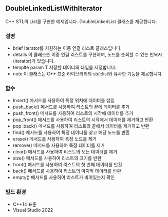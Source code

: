 ## DoubleLinkedListWithIterator

C++ STL의 List를 구현한 예제입니다.
DoubleLinkedList 클래스를 제공합니다.

### 설명
* 	brief Iterator를 지원하는 이중 연결 리스트 클래스입니다.
*   details 이 클래스는 이중 연결 리스트를 구현하며, 노드를 순회할 수 있는 반복자(iterator)가 있습니다.
*   templte param T 저장할 데이터의 타입을 지정합니다.
* 	note 이 클래스는 C++ 표준 라이브러리의 std::list와 유사한 기능을 제공합니다.

### 함수
* Insert() 메서드를 사용하여 특정 위치에 데이터를 삽입
* push_back() 메서드를 사용하여 리스트의 끝에 데이터를 추가
* push_front() 메서드를 사용하여 리스트의 시작에 데이터를 추가
* pop_front() 메서드를 사용하여 리스트의 시작에서 데이터를 제거하고 반환
* pop_back() 메서드를 사용하여 리스트의 끝에서 데이터를 제거하고 반환
* find() 메서드를 사용하여 특정 데이터를 찾고 해당 노드를 반환
* erase() 메서드를 사용하여 특정 노드를 제거
* remove() 메서드를 사용하여 특정 데이터를 제거
* clear() 메서드를 사용하여 리스트의 모든 데이터를 제거
* size() 메서드를 사용하여 리스트의 크기를 반환
* front() 메서드를 사용하여 리스트의 첫 번째 데이터를 반환
* back() 메서드를 사용하여 리스트의 마지막 데이터를 반환
* empty() 메서드를 사용하여 리스트가 비어있는지 확인

### 빌드 환경

* C++14 표준
* Visual Studio 2022
